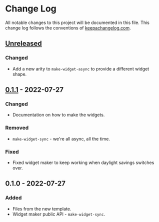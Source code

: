 # Change Log
All notable changes to this project will be documented in this file. This change log follows the conventions of [keepachangelog.com](http://keepachangelog.com/).

## [Unreleased]
### Changed
- Add a new arity to `make-widget-async` to provide a different widget shape.

## [0.1.1] - 2022-07-27
### Changed
- Documentation on how to make the widgets.

### Removed
- `make-widget-sync` - we're all async, all the time.

### Fixed
- Fixed widget maker to keep working when daylight savings switches over.

## 0.1.0 - 2022-07-27
### Added
- Files from the new template.
- Widget maker public API - `make-widget-sync`.

[Unreleased]: https://github.com/your-name/generator/compare/0.1.1...HEAD
[0.1.1]: https://github.com/your-name/generator/compare/0.1.0...0.1.1
